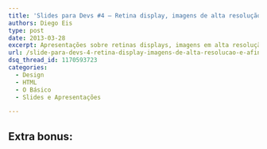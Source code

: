 ```yaml
---
title: 'Slides para Devs #4 – Retina display, imagens de alta resolução e afins'
authors: Diego Eis
type: post
date: 2013-03-28
excerpt: Apresentações sobre retinas displays, imagens em alta resolução e como construir websites retina ready.
url: /slide-para-devs-4-retina-display-imagens-de-alta-resolucao-e-afins/
dsq_thread_id: 1170593723
categories:
  - Design
  - HTML
  - O Básico
  - Slides e Apresentações

---
```

## Extra bonus: